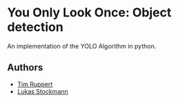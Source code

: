 # You Only Look Once: Object detection
An implementation of the YOLO Algorithm in python.

## Authors
 - [Tim Ruppert](https://github.com/raspitim)
 - [Lukas Stockmann](https://github.com/lstuma)
